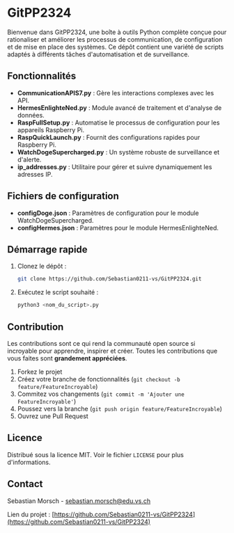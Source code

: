 # GitPP2324

Bienvenue dans GitPP2324, une boîte à outils Python complète conçue pour rationaliser et améliorer les processus de communication, de configuration et de mise en place des systèmes. Ce dépôt contient une variété de scripts adaptés à différents tâches d'automatisation et de surveillance.

## Fonctionnalités

- **CommunicationAPIS7.py** : Gère les interactions complexes avec les API.
- **HermesEnlighteNed.py** : Module avancé de traitement et d'analyse de données.
- **RaspFullSetup.py** : Automatise le processus de configuration pour les appareils Raspberry Pi.
- **RaspQuickLaunch.py** : Fournit des configurations rapides pour Raspberry Pi.
- **WatchDogeSupercharged.py** : Un système robuste de surveillance et d'alerte.
- **ip_addresses.py** : Utilitaire pour gérer et suivre dynamiquement les adresses IP.

## Fichiers de configuration

- **configDoge.json** : Paramètres de configuration pour le module WatchDogeSupercharged.
- **configHermes.json** : Paramètres pour le module HermesEnlighteNed.

## Démarrage rapide

1. Clonez le dépôt :
   ```bash
   git clone https://github.com/Sebastian0211-vs/GitPP2324.git
   ```
2. Exécutez le script souhaité :
   ```bash
   python3 <nom_du_script>.py
   ```

## Contribution

Les contributions sont ce qui rend la communauté open source si incroyable pour apprendre, inspirer et créer. Toutes les contributions que vous faites sont **grandement appréciées**.

1. Forkez le projet
2. Créez votre branche de fonctionnalités (`git checkout -b feature/FeatureIncroyable`)
3. Commitez vos changements (`git commit -m 'Ajouter une FeatureIncroyable'`)
4. Poussez vers la branche (`git push origin feature/FeatureIncroyable`)
5. Ouvrez une Pull Request

## Licence

Distribué sous la licence MIT. Voir le fichier `LICENSE` pour plus d'informations.

## Contact

Sebastian Morsch - sebastian.morsch@edu.vs.ch

Lien du projet : [https://github.com/Sebastian0211-vs/GitPP2324](https://github.com/Sebastian0211-vs/GitPP2324)
